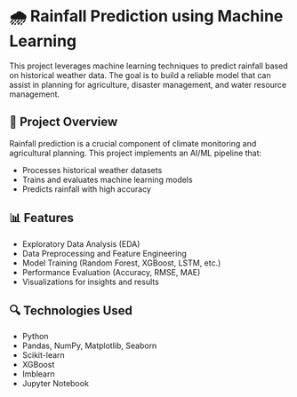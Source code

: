 # 🌧️ Rainfall Prediction using Machine Learning

This project leverages machine learning techniques to predict rainfall based on historical weather data. The goal is to build a reliable model that can assist in planning for agriculture, disaster management, and water resource management.

## 🚀 Project Overview

Rainfall prediction is a crucial component of climate monitoring and agricultural planning. This project implements an AI/ML pipeline that:
- Processes historical weather datasets
- Trains and evaluates machine learning models
- Predicts rainfall with high accuracy

## 📊 Features

- Exploratory Data Analysis (EDA)
- Data Preprocessing and Feature Engineering
- Model Training (Random Forest, XGBoost, LSTM, etc.)
- Performance Evaluation (Accuracy, RMSE, MAE)
- Visualizations for insights and results

## 🔍 Technologies Used

- Python
- Pandas, NumPy, Matplotlib, Seaborn
- Scikit-learn
- XGBoost
- Imblearn
- Jupyter Notebook
